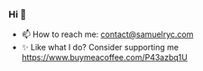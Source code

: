 ### Hi 👋
- 📫  How to reach me: contact@samuelryc.com
- ✨  Like what I do? Consider supporting me https://www.buymeacoffee.com/P43azbq1U 

<!--
**samuelryc/samuelryc** is a ✨ _special_ ✨ repository because its `README.md` (this file) appears on your GitHub profile.

Here are some ideas to get you started:

- 🔭 I’m currently working on ...
- 🌱 I’m currently learning ...
- 👯 I’m looking to collaborate on ...
- 🤔 I’m looking for help with ...
- 💬 Ask me about ...
- 📫 How to reach me: ...
- 😄 Pronouns: ...
- ⚡ Fun fact: ...
-->
